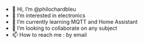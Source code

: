 - 👋 Hi, I’m @philochardbleu
- 👀 I’m interested in electronics
- 🌱 I’m currently learning MQTT and Home Assistant
- 💞️ I’m looking to collaborate on any subject
- 📫 How to reach me : by email

<!---
philochardbleu/philochardbleu is a ✨ special ✨ repository because its `README.md` (this file) appears on your GitHub profile.
You can click the Preview link to take a look at your changes.
--->
